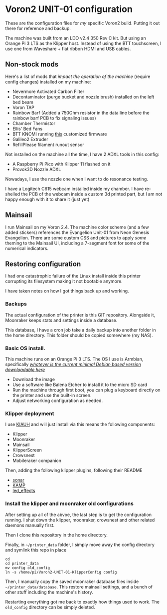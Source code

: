 # Voron2 UNIT-01 configuration

These are the configuration files for *my* specific Voron2 build. Putting it out there for reference and backup.

The machine was built from an LDO v2.4 350 Rev C kit. But using an Orange Pi 3 LTS as the Klipper host. 
Instead of using the BTT touchscreen, I use one from Waveshare + flat ribbon HDMI and USB cables.

## Non-stock mods

Here's a list of mods that *impact the operation of the machine* (require config changes) installed on my machine:

- Nevermore Activated Carbon Filter
- Decontaminator (purge bucket and nozzle brush) installed on the left bed beam
- Voron TAP
- Rainbow Barf (Added a 750Ohm resistor in the data line before the rainbow barf PCB to fix signaling issues)
- Chamber Thermistor
- Ellis' Bed Fans
- BTT KNOMI running [this](https://github.com/Ybalrid/KNOMI-UNIT-01) customized firmware
- Galileo2 Extruder
- RefillPlease filament runout sensor

Not installed on the machine all the time, I have 2 ADXL tools in this config:

- A Raspberry Pi Pico with Klipper 11 flashed on it
- Provok3D Nozzle ADXL

Nowadays, I use the nozzle one when I want to do resonance testing.

I have a Logitech C615 webcam installed inside my chamber. 
I have re-shelled the PCB of the webcam inside a custom 3d printed part, but I am not happy enough with it to share it (just yet)


## Mainsail

I run Mainsail on my Voron 2.4. The machine color scheme (and a few added stickers) references the Evangelion Unit-01 from Neon Genesis Evangelion. There are some custom CSS and pictures to apply *some* theming to the Mainsail UI, including a 7-segment font for some of the numerical indicators.

## Restoring configuration

I had one catastrophic failure of the Linux install inside this printer corrupting its filesystem making it not bootable anymore.

I have taken notes on how I got things back up and working.

### Backups

The actual configuration of the printer is this GIT repository. Alongside it, Moonraker keeps stats and settings inside a database. 

This database, I have a cron job take a daily backup into another folder in the home directory. This folder should be copied somewhere (my NAS).

### Basic OS install.

This machine runs on an Orange Pi 3 LTS. The OS I use is Armbian, specifically [*whatever is the current minimal Debian based version downloadable here*](https://www.armbian.com/orangepi3-lts/)

- Download the image
- Use a software like Balena Etcher to install it to the micro SD card
- Run the machine through first boot, you can plug a keyboard directly on the printer and use the built-in screen.
- Adjust networking configuration as needed.

### Klipper deployment

I use [KIAUH](https://github.com/dw-0/kiauh) and will just install via this means the following components:

- Klipper
- Moonraker
- Mainsail
- KlipperScreen
- Crowsnest
- Mobileraker companion

Then, adding the following klipper plugins, following their README

- [sonar](https://github.com/mainsail-crew/sonar)
- [KAMP](https://github.com/kyleisah/Klipper-Adaptive-Meshing-Purging)
- [led_effects](https://github.com/julianschill/klipper-led_effect)

### Install the klipper and moonraker old configurations

After setting up all of the abvoe, the last step is to get the configuration running. I shut down the klipper, moonraker, crowsnest and other related daemons manually first.

Then I clone this repository in the home directory.

Finally, in `~/printer_data` folder, I simply move away the config directory and symlink this repo in place

```
cd
cd printer_data
mv config old_config
ln -s /home/pi/Voron2-UNIT-01-KlipperConfig config
```

Then, I manually copy the saved moonraker database files inside `~/printer_data/database`. This restore mainsail settings, and a bunch of other stuff including the machine's history. 

Restarting everything got me back to exactly how things used to work. The `old_config` directory can be simply deleted. 
